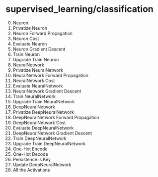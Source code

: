 # supervised_learning/classification

0. Neuron
1. Privatize Neuron
2. Neuron Forward Propagation
3. Neuron Cost
4. Evaluate Neuron
5. Neuron Gradient Descent
6. Train Neuron
7. Upgrade Train Neuron
8. NeuralNetwork
9. Privatize NeuralNetwork
10. NeuralNetwork Forward Propagation
11. NeuralNetwork Cost
12. Evaluate NeuralNetwork
13. NeuralNetwork Gradient Descent
14. Train NeuralNetwork
15. Upgrade Train NeuralNetwork
16. DeepNeuralNetwork
17. Privatize DeepNeuralNetwork
18. DeepNeuralNetwork Forward Propagation
19. DeepNeuralNetwork Cost
20. Evaluate DeepNeuralNetwork
21. DeepNeuralNetwork Gradient Descent
22. Train DeepNeuralNetwork
23. Upgrade Train DeepNeuralNetwork
24. One-Hot Encode
25. One-Hot Decode
26. Persistence is Key
27. Update DeepNeuralNetwork
28. All the Activations